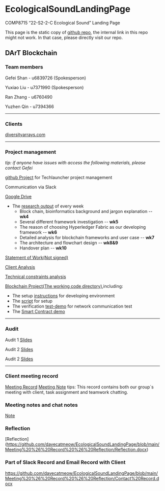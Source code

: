 # EcologicalSoundLandingPage
COMP8715 “22-S2-2-C Ecological Sound” Landing Page

This page is the static copy of [github repo](https://github.com/davecatmeow/EcologicalSoundLandingPage), the internal link in this repo might not work. In that case, please directly visit our repo.

## DArT Blockchain

### Team members
Gefei Shan - u6839726 (Spokesperson)

Yuxiao Liu - u7371990 (Spokesperson)

Ran Zhang  - u6760490

Yuzhen Qin - u7394366  
***
### Clients
[diversityarrays.com](https://www.diversityarrays.com/)
***
### Project management
*tip: if anyone have issues with access the following materials, please contact Gefei*

[github Project](https://github.com/users/davecatmeow/projects/1/views/1) for Techlauncher project management

Communication via Slack

[Google Drive](https://drive.google.com/drive/folders/1bnulCYp5-RvlmENptO9lv3Vpkp9U3x9T?usp=sharing)

 * The [research output](https://drive.google.com/drive/folders/1eaEpeix8BDlUzcZwEiqWry5Y8PTL3ziF?usp=sharing) of every week
   * Block chain, bioinformatics background and jargon explanation -- **wk4**
   * Several different framework investigation -- **wk5**
   * The reason of choosing Hyperledger Fabric as our developing framework -- **wk6**
   * Detailed analysis for blockchain frameworks and user case -- **wk7**
   * The architecture and flowchart design -- **wk8&9** 
   * Handover plan -- **wk10**

[Statement of Work(Not signed)](https://docs.google.com/document/d/1aTyoWu6TuY1F7QjpBGYnCRY1Rkz7P1JU/edit?usp=sharing&ouid=114992695747060651714&rtpof=true&sd=true)

[Client Analysis](https://github.com/davecatmeow/EcologicalSoundLandingPage/blob/4c5886dbc26ce1c2b84bf052060e6bd0a347f11d/document)

[Technical constraints analysis](https://docs.google.com/document/d/1cjPraiJJvQ0aMBjqgqUewUL9JAs0VtM5/edit?usp=sharing&ouid=114992695747060651714&rtpof=true&sd=true)

[Blockchain Project(The working code directory)](https://github.com/miaopasei/Echological-Fabric),including:
 * The setup [instructions](https://github.com/miaopasei/Echological-Fabric/blob/main/README.md) for developing environment
 * The [script](https://github.com/miaopasei/Echological-Fabric/blob/main/bootstrap.sh) for setup
 * The verification [test-demo](https://github.com/miaopasei/Echological-Fabric/tree/main/test-network) for network communication test
 * The [Smart Contract demo](https://github.com/miaopasei/Echological-Fabric/tree/main/echological-chaincode)

***
### Audit
Audit 1 [Slides](https://docs.google.com/presentation/d/1Z_ekkf_tDXNAgifQuVTSU8A2ZC3ikq0M/edit?usp=sharing&ouid=114992695747060651714&rtpof=true&sd=true)

Audit 2 [Slides](https://docs.google.com/presentation/d/1uhxRaC8fLimlDYW7-8MKwJJ5kzM4a5Xg/edit?usp=sharing&ouid=114992695747060651714&rtpof=true&sd=true)

Audit 2 [Slides](https://docs.google.com/presentation/d/1nWl9vXVNZQQJdSEoDvuhh7hWmp3tq-ul/edit?usp=sharing&ouid=114992695747060651714&rtpof=true&sd=true)
***

### Client meeting record
[Meeting Record](https://anu365-my.sharepoint.com/:f:/g/personal/u7371990_anu_edu_au/EvFmVoFq5IZJpYjAeo2vZbkB7txth0aPsnJNH4u2vi9kEA?e=Dibotd)
[Meeting Note](https://github.com/davecatmeow/EcologicalSoundLandingPage/blob/main/Meeting%20%26%20Record/README.md)
tips: This record contains both our group`s meeting with client, task assignment and teamwork chatting.
### Meeting notes and chat notes
[Note](https://anu365-my.sharepoint.com/:o:/g/personal/u7371990_anu_edu_au/EpSN3CQQiqRPg9kPHYw-NzwBQOyeYSXEoXH5J9LJcwX8TA?e=TJZqj8)
### Reflection 
[Reflection] (https://github.com/davecatmeow/EcologicalSoundLandingPage/blob/main/Meeting%20%26%20Record%20%26%20Reflection/Reflection.docx)
### Part of Slack Record and Email Record with Client
https://github.com/davecatmeow/EcologicalSoundLandingPage/blob/main/Meeting%20%26%20Record%20%26%20Reflection/Contact%20Record.docx
